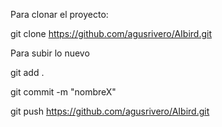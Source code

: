 Para clonar el proyecto:

git clone https://github.com/agusrivero/AIbird.git

Para subir lo nuevo

git add .

git commit -m "nombreX"

git push https://github.com/agusrivero/AIbird.git